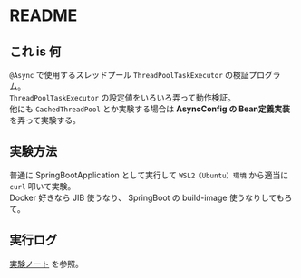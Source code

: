 # README

## これ is 何

`@Async` で使用するスレッドプール `ThreadPoolTaskExecutor` の検証プログラム。  
`ThreadPoolTaskExecutor` の設定値をいろいろ弄って動作検証。  
他にも `CachedThreadPool` とか実験する場合は **AsyncConfig の Bean定義実装** を弄って実験する。

## 実験方法

普通に SpringBootApplication として実行して `WSL2（Ubuntu）環境` から適当に `curl` 叩いて実験。  
Docker 好きなら JIB 使うなり、 SpringBoot の build-image 使うなりしてもろて。

## 実行ログ

[実験ノート](log.md) を参照。
